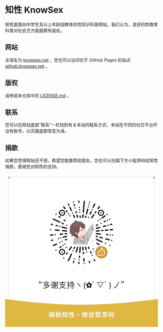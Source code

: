 # 知性 KnowSex

知性是面向中学生及以上年龄段群体的性知识科普网站。我们认为，良好的性教育科普对社会方方面面颇有益处。

## 网站

主域名为 [knowsex.net](https://knowsex.net) ，您也可以访问位于 GitHub Pages 的站点 [github.knowsex.net](https://github.knowsex.net) 。

## 版权

请参阅本仓库中的 [LICENSE.md](LICENSE.md) 。

## 联系

您可以在网站底部“联系”一栏找到有关本站的联系方式，本站在不同的社交平台开设有账号，以页面底部信息为准。

## 捐款

如果您觉得网站还不错，希望您能推荐给朋友。您也可以扫描下方小程序码给知性捐款。感谢您对知性的支持。

![微信赞赏码](sub/img/wechatCode.jpg)
